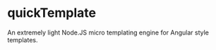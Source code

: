 quickTemplate
=============

An extremely light Node.JS micro templating engine for Angular style templates.
